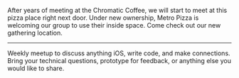 After years of meeting at the Chromatic Coffee, we will start to meet at this pizza place right next door. Under new ownership, Metro Pizza is welcoming our group to use their inside space. Come check out our new gathering location.

------------

Weekly meetup to discuss anything iOS, write code, and make connections.  Bring your technical questions, prototype for feedback, or anything else you would like to share. 
